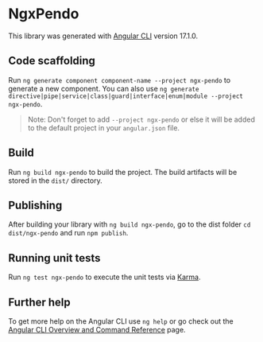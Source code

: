 # NgxPendo

This library was generated with [Angular CLI](https://github.com/angular/angular-cli) version 17.1.0.

## Code scaffolding

Run `ng generate component component-name --project ngx-pendo` to generate a new component. You can also use `ng generate directive|pipe|service|class|guard|interface|enum|module --project ngx-pendo`.

> Note: Don't forget to add `--project ngx-pendo` or else it will be added to the default project in your `angular.json` file.

## Build

Run `ng build ngx-pendo` to build the project. The build artifacts will be stored in the `dist/` directory.

## Publishing

After building your library with `ng build ngx-pendo`, go to the dist folder `cd dist/ngx-pendo` and run `npm publish`.

## Running unit tests

Run `ng test ngx-pendo` to execute the unit tests via [Karma](https://karma-runner.github.io).

## Further help

To get more help on the Angular CLI use `ng help` or go check out the [Angular CLI Overview and Command Reference](https://angular.io/cli) page.
